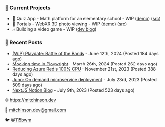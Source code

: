 ### 📌 Current Projects
- 📝 Quiz App - Math platform for an elementary school - WIP ([demo](https://quiz-staging.mitchinson.dev/)) ([src](https://github.com/bmitchinson/budget-entry))
- 📸 Portals - WebXR 3D photo viewing - WIP ([demo](https://portals.mitchinson.dev/)) ([src](https://github.com/bmitchinson/vr-jpg-viewer-webxr))
- 🎶 Building a video game - WIP ([dev blog](https://blog.mitchinson.dev/playdate-dev-one))

### 📝 Recent Posts

- [(WIP) Playdate: Battle of the Bands](https://blog.mitchinson.dev/playdate-dev-one) - June 12th, 2024 (Posted 184 days ago)
- [Mocking time in Playwright](https://blog.mitchinson.dev/playwright-mock-time) - March 26th, 2024 (Posted 262 days ago)
- [Reducing Azure Redis 100% CPU](https://blog.mitchinson.dev/redis-cpu) - November 21st, 2023 (Posted 388 days ago)
- [Juno: On demand microservice deployment](https://blog.mitchinson.dev/juno) - July 23rd, 2023 (Posted 509 days ago)
- [NextJS Notion Blog](https://blog.mitchinson.dev/blog-2023) - July 9th, 2023 (Posted 523 days ago)

🌐 https://mitchinson.dev

💌 mitchinson.dev@gmail.com

🐦 [@115bwm](https://twitter.com/115bwm)